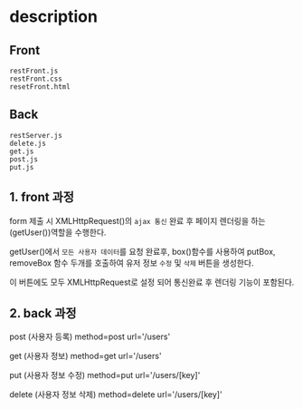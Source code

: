 # description

## Front 
```
restFront.js
restFront.css
resetFront.html
```

## Back
```
restServer.js
delete.js
get.js
post.js
put.js
```
## 1. front 과정
form 제출 시 XMLHttpRequest()의 `ajax 통신` 완료 후 페이지 렌더링을 하는 (getUser())역할을 수행한다.

getUser()에서 `모든 사용자 데이터`를 요청 완료후, box()함수를 사용하여 putBox, removeBox 함수 두개를 호출하여 
유저 정보 `수정` 및 `삭제` 버튼을 생성한다. 

이 버튼에도 모두 XMLHttpRequest로 설정 되어 통신완료 후 렌더링 기능이 포함된다.

## 2. back 과정
post (사용자 등록)
method=post url='/users'

get (사용자 정보)
method=get url='/users'

put (사용자 정보 수정)
method=put url='/users/[key]'

delete (사용자 정보 삭제)
method=delete url='/users/[key]'